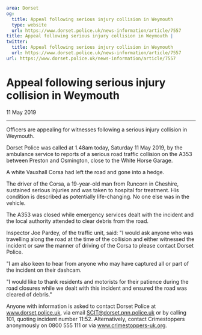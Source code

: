 ```yaml
area: Dorset
og:
  title: Appeal following serious injury collision in Weymouth
  type: website
  url: https://www.dorset.police.uk/news-information/article/7557
title: Appeal following serious injury collision in Weymouth |
twitter:
  title: Appeal following serious injury collision in Weymouth
  url: https://www.dorset.police.uk/news-information/article/7557
url: https://www.dorset.police.uk/news-information/article/7557
```

# Appeal following serious injury collision in Weymouth

11 May 2019

* * *

Officers are appealing for witnesses following a serious injury collision in Weymouth.

Dorset Police was called at 1.48am today, Saturday 11 May 2019, by the ambulance service to reports of a serious road traffic collision on the A353 between Preston and Osmington, close to the White Horse Garage.

A white Vauxhall Corsa had left the road and gone into a hedge.

The driver of the Corsa, a 19-year-old man from Runcorn in Cheshire, sustained serious injuries and was taken to hospital for treatment. His condition is described as potentially life-changing. No one else was in the vehicle.

The A353 was closed while emergency services dealt with the incident and the local authority attended to clear debris from the road.

Inspector Joe Pardey, of the traffic unit, said: "I would ask anyone who was travelling along the road at the time of the collision and either witnessed the incident or saw the manner of driving of the Corsa to please contact Dorset Police.

"I am also keen to hear from anyone who may have captured all or part of the incident on their dashcam.

"I would like to thank residents and motorists for their patience during the road closures while we dealt with this incident and ensured the road was cleared of debris."

Anyone with information is asked to contact Dorset Police at www.dorset.police.uk, via email SCIT@dorset.pnn.police.uk or by calling 101, quoting incident number 11:52. Alternatively, contact Crimestoppers anonymously on 0800 555 111 or via www.crimestoppers-uk.org.
